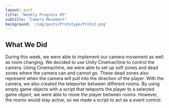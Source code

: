 ```yaml
---
layout: post
title: "Weekly Progress #5"
subtitle: "Camera Movement"
background: '/img/posts/Prototype/Proto2.png'
---
```



## What We Did

During this week, we were able to implement our camera movement as well as room changing. We decided to use Unity Cinemachine to control the camera. Using Cinemachine, we were able to set up soft zones and dead zones where the camera can and cannot go. These dead zones also represent when the camera will pull into the direction of the player. With the camera, we also created the teleporter between different rooms. By using empty game objects with a script that teleports the player to a selected game object, we were able to move the player between rooms. However, the rooms would stay active, so we made a script to act as a event control.

